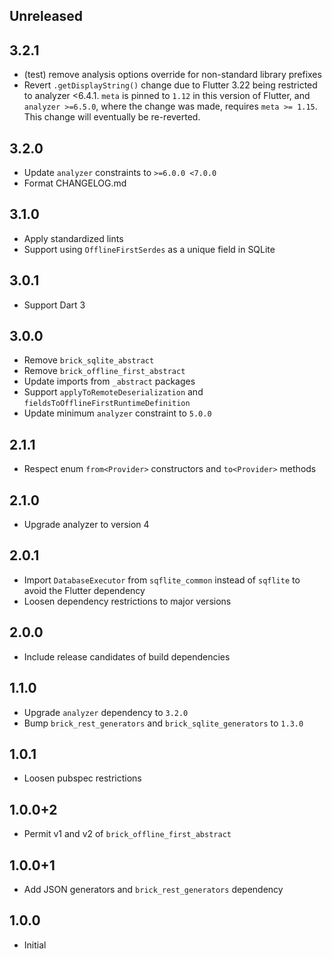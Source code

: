 ## Unreleased

## 3.2.1

- (test) remove analysis options override for non-standard library prefixes
- Revert `.getDisplayString()` change due to Flutter 3.22 being restricted to analyzer <6.4.1. `meta` is pinned to `1.12` in this version of Flutter, and `analyzer >=6.5.0`, where the change was made, requires `meta >= 1.15`. This change will eventually be re-reverted.

## 3.2.0

- Update `analyzer` constraints to `>=6.0.0 <7.0.0`
- Format CHANGELOG.md

## 3.1.0

- Apply standardized lints
- Support using `OfflineFirstSerdes` as a unique field in SQLite

## 3.0.1

- Support Dart 3

## 3.0.0

- Remove `brick_sqlite_abstract`
- Remove `brick_offline_first_abstract`
- Update imports from `_abstract` packages
- Support `applyToRemoteDeserialization` and `fieldsToOfflineFirstRuntimeDefinition`
- Update minimum `analyzer` constraint to `5.0.0`

## 2.1.1

- Respect enum `from<Provider>` constructors and `to<Provider>` methods

## 2.1.0

- Upgrade analyzer to version 4

## 2.0.1

- Import `DatabaseExecutor` from `sqflite_common` instead of `sqflite` to avoid the Flutter dependency
- Loosen dependency restrictions to major versions

## 2.0.0

- Include release candidates of build dependencies

## 1.1.0

- Upgrade `analyzer` dependency to `3.2.0`
- Bump `brick_rest_generators` and `brick_sqlite_generators` to `1.3.0`

## 1.0.1

- Loosen pubspec restrictions

## 1.0.0+2

- Permit v1 and v2 of `brick_offline_first_abstract`

## 1.0.0+1

- Add JSON generators and `brick_rest_generators` dependency

## 1.0.0

- Initial
